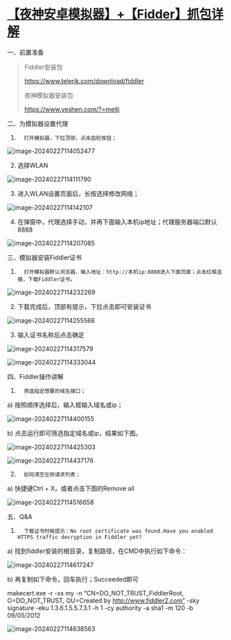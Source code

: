 # [【夜神安卓模拟器】+【Fidder】抓包详解](https://www.bilibili.com/read/cv23935065/)

一、前置准备

> Fiddler安装包
>
> https://www.telerik.com/download/fiddler
>
> 夜神模拟器安装包
>
> https://www.yeshen.com/?=meiti


二、为模拟器设置代理

1.       打开模拟器，下拉顶部，点击齿轮按钮；

![image-20240227114052477](https://yaoliuyang-blog-images.oss-cn-beijing.aliyuncs.com/blogImages/image-20240227114052477.png)

2. 选择WLAN 

![image-20240227114111790](https://yaoliuyang-blog-images.oss-cn-beijing.aliyuncs.com/blogImages/image-20240227114111790.png)

3. 进入WLAN设置页面后，长按选择修改网络；

![image-20240227114142107](https://yaoliuyang-blog-images.oss-cn-beijing.aliyuncs.com/blogImages/image-20240227114142107.png)

4. 在弹窗中，代理选择手动，并再下面输入本机ip地址；代理服务器端口默认8888 

![image-20240227114207085](https://yaoliuyang-blog-images.oss-cn-beijing.aliyuncs.com/blogImages/image-20240227114207085.png)

三、模拟器安装Fiddler证书

1.       打开模拟器默认浏览器，输入地址：http://本机ip:8888进入下面页面；点击红框连接，下载Fiddler证书。

![image-20240227114232269](https://yaoliuyang-blog-images.oss-cn-beijing.aliyuncs.com/blogImages/image-20240227114232269.png)

2. 下载完成后，顶部有提示，下拉点击即可安装证书 

![image-20240227114255568](https://yaoliuyang-blog-images.oss-cn-beijing.aliyuncs.com/blogImages/image-20240227114255568.png)

3. 输入证书名称后点击确定 

![image-20240227114317579](https://yaoliuyang-blog-images.oss-cn-beijing.aliyuncs.com/blogImages/image-20240227114317579.png)

![image-20240227114333044](https://yaoliuyang-blog-images.oss-cn-beijing.aliyuncs.com/blogImages/image-20240227114333044.png)

四、Fiddler操作讲解

1.       筛选指定想要的域名接口；

a)       按照顺序选择后，输入框输入域名或ip； 

![image-20240227114400155](https://yaoliuyang-blog-images.oss-cn-beijing.aliyuncs.com/blogImages/image-20240227114400155.png)

b)      点击运行即可筛选指定域名或ip，结果如下图。

![image-20240227114425303](https://yaoliuyang-blog-images.oss-cn-beijing.aliyuncs.com/blogImages/image-20240227114425303.png)

![image-20240227114437176](https://yaoliuyang-blog-images.oss-cn-beijing.aliyuncs.com/blogImages/image-20240227114437176.png)

2.       如何清空左侧请求列表；

a)       快捷键Ctrl + X，或者点击下图的Remove all 

![image-20240227114516658](https://yaoliuyang-blog-images.oss-cn-beijing.aliyuncs.com/blogImages/image-20240227114516658.png)

五、Q&A

1.       下载证书时候提示：No root certificate was found.Have you enabled HTTPS traffic decryption in Fiddler yet?

a)       找到fiddler安装的根目录，复制路径，在CMD中执行如下命令：

![image-20240227114617247](https://yaoliuyang-blog-images.oss-cn-beijing.aliyuncs.com/blogImages/image-20240227114617247.png)

b)      再复制如下命令，回车执行；Succeeded即可

makecert.exe -r -ss my -n “CN=DO_NOT_TRUST_FiddlerRoot, O=DO_NOT_TRUST, OU=Created by http://www.fiddler2.com” -sky signature -eku 1.3.6.1.5.5.7.3.1 -h 1 -cy authority -a sha1 -m 120 -b 09/05/2012 

![image-20240227114638563](https://yaoliuyang-blog-images.oss-cn-beijing.aliyuncs.com/blogImages/image-20240227114638563.png)